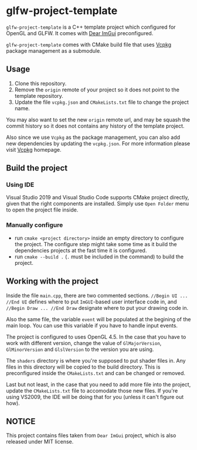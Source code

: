 # glfw-project-template

`glfw-project-template` is a C++ template project which configured for OpenGL and GLFW. It comes with [Dear ImGui](https://github.com/ocornut/imgui) preconfigured.

`glfw-project-template` comes with CMake build file that uses [Vcpkg](https://github.com/microsoft/vcpkg) package management as a submodule. 

## Usage

1. Clone this repository.
2. Remove the `origin` remote of your project so it does not point to the template repository.
3. Update the file `vcpkg.json` and `CMakeLists.txt` file to change the project name.

You may also want to set the new `origin` remote url, and may be squash the commit history so it does not contains any history of the template project.

Also since we use `Vcpkg` as the package management, you can also add new dependencies by updating the `vcpkg.json`. For more information please visit [Vcpkg](https://github.com/microsoft/vcpkg) homepage.

## Build the project

### Using IDE

Visual Studio 2019 and Visual Studio Code supports CMake project directly, given that the right components are installed. Simply use `Open Folder` menu to open the project file inside.

### Manually configure
* run `cmake <project directory>` inside an empty directory to configure the project. The configure step might take some time as it build the dependencies projects at the fast time it is configured. 
* run `cmake --build .` (`.` must be included in the command) to build the project.

## Working with the project

Inside the file `main.cpp`, there are two commented sections. `//Begin UI ... //End UI` defines where to put `ImGUI`-based user interface code in, and `//Begin Draw ... //End Draw` designate where to put your drawing code in.

Also the same file, the variable `event` will be populated at the begining of the main loop. You can use this variable if you have to handle input events.

The project is configured to uses OpenGL 4.5. In the case that you have to work with different version, change the value of `GlMajorVersion`, `GlMinorVersion` and `GlslVersion` to the version you are using.

The `shaders` directory is where you're supposed to put shader files in. Any files in this directory will be copied to the build directory. This is preconfigured inside the `CMakeLists.txt` and can be changed or removed.

Last but not least, in the case that you need to add more file into the project, update the `CMakeLists.txt` file to accomodate those new files. If you're using VS2009, the IDE will be doing that for you (unless it can't figure out how).

## NOTICE
This project contains files taken from `Dear ImGui` project, which is also released under MIT license.
